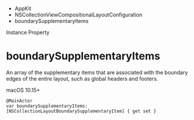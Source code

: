 

- AppKit
- NSCollectionViewCompositionalLayoutConfiguration
-  boundarySupplementaryItems 

Instance Property

# boundarySupplementaryItems

An array of the supplementary items that are associated with the boundary edges of the entire layout, such as global headers and footers.

macOS 10.15+

``` source
@MainActor
var boundarySupplementaryItems: [NSCollectionLayoutBoundarySupplementaryItem] { get set }
```

